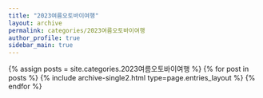 ```yaml
---
title: "2023여름오토바이여행"
layout: archive
permalink: categories/2023여름오토바이여행
author_profile: true
sidebar_main: true
---
```


{% assign posts = site.categories.2023여름오토바이여행 %}
{% for post in posts %} {% include archive-single2.html type=page.entries_layout %} {% endfor %}